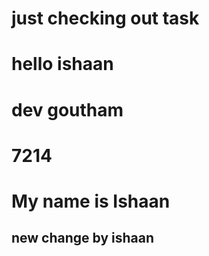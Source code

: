 # just checking out task
# hello ishaan
# dev goutham
# 7214
# My name is Ishaan
## new change by ishaan